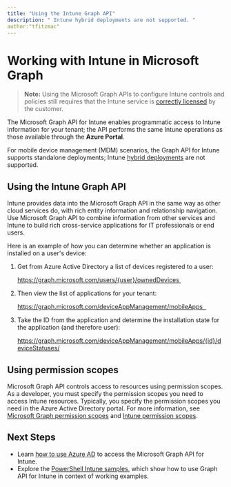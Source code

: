 ```yaml
---
title: "Using the Intune Graph API"
description: " Intune hybrid deployments are not supported. "
author:"tfitzmac"
---
```


# Working with Intune in Microsoft Graph  

> **Note:** Using the Microsoft Graph APIs to configure Intune controls and policies still requires that the Intune service is [correctly licensed](https://www.microsoft.com/en-us/cloud-platform/microsoft-intune-pricing) by the customer.

The Microsoft Graph API for Intune enables programmatic access to Intune information for your tenant; the API performs the same Intune operations as those available through the **Azure Portal**.  

For mobile device management (MDM) scenarios, the Graph API for Intune supports standalone deployments; Intune [hybrid deployments](https://docs.microsoft.com/en-us/sccm/mdm/understand/choose-between-standalone-intune-and-hybrid-mobile-device-management) are not supported. 

## Using the Intune Graph API

Intune provides data into the Microsoft Graph API in the same way as other cloud services do, with rich entity information and relationship navigation.  Use Microsoft Graph API to combine information from other services and Intune to build rich cross-service applications for IT professionals or end users.     

Here is an example of how you can determine whether an application is installed on a user's device: 

1. Get from Azure Active Directory a list of devices registered to a user: 

    https://graph.microsoft.com/users/{user}/ownedDevices 

2. Then view the list of applications for your tenant: 

    https://graph.microsoft.com/deviceAppManagement/mobileApps  

3. Take the ID from the application and determine the installation state for the application (and therefore user):

    https://graph.microsoft.com/deviceAppManagement/mobileApps/{id}/deviceStatuses/


## Using permission scopes

Microsoft Graph API controls access to resources using permission scopes. As a developer, you must specify the permission scopes you need to access Intune resources. Typically, you specify the permission scopes you need in the Azure Active Directory portal. For more information, see [Microsoft Graph permission scopes](https://developer.microsoft.com/graph/docs/authorization/permission_scopes) and [Intune permission scopes](https://developer.microsoft.com/graph/docs/authorization/permission_scopes#permission-scopes-in-preview).

## Next Steps

- Learn [how to use Azure AD](https://docs.microsoft.com/en-us/intune/intune-graph-apis) to access the Microsoft Graph API for Intune.  
- Explore the [PowerShell Intune samples](https://github.com/microsoftgraph/powershell-intune-samples), which show how to use Graph API for Intune in context of working examples.